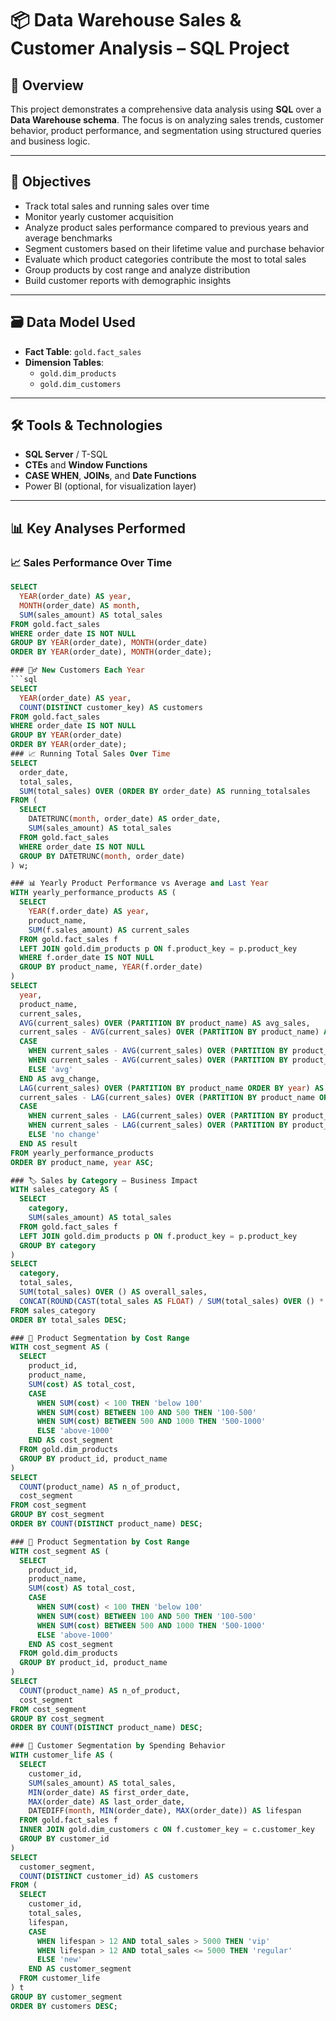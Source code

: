 # 📦 Data Warehouse Sales & Customer Analysis – SQL Project

## 🧠 Overview
This project demonstrates a comprehensive data analysis using **SQL** over a **Data Warehouse schema**. The focus is on analyzing sales trends, customer behavior, product performance, and segmentation using structured queries and business logic.

---

## 🎯 Objectives
- Track total sales and running sales over time
- Monitor yearly customer acquisition
- Analyze product sales performance compared to previous years and average benchmarks
- Segment customers based on their lifetime value and purchase behavior
- Evaluate which product categories contribute the most to total sales
- Group products by cost range and analyze distribution
- Build customer reports with demographic insights

---

## 🗃️ Data Model Used
- **Fact Table**: `gold.fact_sales`
- **Dimension Tables**:
  - `gold.dim_products`
  - `gold.dim_customers`

---

## 🛠️ Tools & Technologies
- **SQL Server** / T-SQL
- **CTEs** and **Window Functions**
- **CASE WHEN**, **JOINs**, and **Date Functions**
- Power BI (optional, for visualization layer)

---

## 📊 Key Analyses Performed

### 📈 Sales Performance Over Time
```sql
SELECT 
  YEAR(order_date) AS year,
  MONTH(order_date) AS month,
  SUM(sales_amount) AS total_sales
FROM gold.fact_sales
WHERE order_date IS NOT NULL
GROUP BY YEAR(order_date), MONTH(order_date)
ORDER BY YEAR(order_date), MONTH(order_date);

### 🧍‍♂️ New Customers Each Year
```sql
SELECT 
  YEAR(order_date) AS year,
  COUNT(DISTINCT customer_key) AS customers
FROM gold.fact_sales
WHERE order_date IS NOT NULL
GROUP BY YEAR(order_date)
ORDER BY YEAR(order_date);
### 📈 Running Total Sales Over Time
SELECT 
  order_date,
  total_sales,
  SUM(total_sales) OVER (ORDER BY order_date) AS running_totalsales
FROM (
  SELECT 
    DATETRUNC(month, order_date) AS order_date,
    SUM(sales_amount) AS total_sales
  FROM gold.fact_sales
  WHERE order_date IS NOT NULL
  GROUP BY DATETRUNC(month, order_date)
) w;

### 📊 Yearly Product Performance vs Average and Last Year
WITH yearly_performance_products AS (
  SELECT 
    YEAR(f.order_date) AS year,
    product_name,
    SUM(f.sales_amount) AS current_sales
  FROM gold.fact_sales f
  LEFT JOIN gold.dim_products p ON f.product_key = p.product_key
  WHERE f.order_date IS NOT NULL
  GROUP BY product_name, YEAR(f.order_date)
)
SELECT 
  year,
  product_name,
  current_sales,
  AVG(current_sales) OVER (PARTITION BY product_name) AS avg_sales,
  current_sales - AVG(current_sales) OVER (PARTITION BY product_name) AS diff_sales,
  CASE 
    WHEN current_sales - AVG(current_sales) OVER (PARTITION BY product_name) > 0 THEN 'above avg'
    WHEN current_sales - AVG(current_sales) OVER (PARTITION BY product_name) < 0 THEN 'below avg'
    ELSE 'avg'
  END AS avg_change,
  LAG(current_sales) OVER (PARTITION BY product_name ORDER BY year) AS ly_sales,
  current_sales - LAG(current_sales) OVER (PARTITION BY product_name ORDER BY year) AS variance_sales,
  CASE 
    WHEN current_sales - LAG(current_sales) OVER (PARTITION BY product_name ORDER BY year) > 0 THEN 'increase'
    WHEN current_sales - LAG(current_sales) OVER (PARTITION BY product_name ORDER BY year) < 0 THEN 'decrease'
    ELSE 'no change'
  END AS result
FROM yearly_performance_products
ORDER BY product_name, year ASC;

### 🏷️ Sales by Category – Business Impact
WITH sales_category AS (
  SELECT 
    category,
    SUM(sales_amount) AS total_sales
  FROM gold.fact_sales f 
  LEFT JOIN gold.dim_products p ON f.product_key = p.product_key
  GROUP BY category
)
SELECT 
  category,
  total_sales,
  SUM(total_sales) OVER () AS overall_sales,
  CONCAT(ROUND(CAST(total_sales AS FLOAT) / SUM(total_sales) OVER () * 100, 2), ' %') AS percentage_of_total
FROM sales_category
ORDER BY total_sales DESC;

### 🧾 Product Segmentation by Cost Range
WITH cost_segment AS (
  SELECT 
    product_id,
    product_name,
    SUM(cost) AS total_cost,
    CASE 
      WHEN SUM(cost) < 100 THEN 'below 100'
      WHEN SUM(cost) BETWEEN 100 AND 500 THEN '100-500'
      WHEN SUM(cost) BETWEEN 500 AND 1000 THEN '500-1000'
      ELSE 'above-1000'
    END AS cost_segment
  FROM gold.dim_products
  GROUP BY product_id, product_name
)
SELECT 
  COUNT(product_name) AS n_of_product,
  cost_segment
FROM cost_segment
GROUP BY cost_segment
ORDER BY COUNT(DISTINCT product_name) DESC;

### 🧾 Product Segmentation by Cost Range
WITH cost_segment AS (
  SELECT 
    product_id,
    product_name,
    SUM(cost) AS total_cost,
    CASE 
      WHEN SUM(cost) < 100 THEN 'below 100'
      WHEN SUM(cost) BETWEEN 100 AND 500 THEN '100-500'
      WHEN SUM(cost) BETWEEN 500 AND 1000 THEN '500-1000'
      ELSE 'above-1000'
    END AS cost_segment
  FROM gold.dim_products
  GROUP BY product_id, product_name
)
SELECT 
  COUNT(product_name) AS n_of_product,
  cost_segment
FROM cost_segment
GROUP BY cost_segment
ORDER BY COUNT(DISTINCT product_name) DESC;

### 👥 Customer Segmentation by Spending Behavior
WITH customer_life AS (
  SELECT 
    customer_id,
    SUM(sales_amount) AS total_sales,
    MIN(order_date) AS first_order_date,
    MAX(order_date) AS last_order_date,
    DATEDIFF(month, MIN(order_date), MAX(order_date)) AS lifespan
  FROM gold.fact_sales f
  INNER JOIN gold.dim_customers c ON f.customer_key = c.customer_key
  GROUP BY customer_id
)
SELECT 
  customer_segment,
  COUNT(DISTINCT customer_id) AS customers
FROM (
  SELECT 
    customer_id,
    total_sales,
    lifespan,
    CASE 
      WHEN lifespan > 12 AND total_sales > 5000 THEN 'vip'
      WHEN lifespan > 12 AND total_sales <= 5000 THEN 'regular'
      ELSE 'new'
    END AS customer_segment
  FROM customer_life
) t
GROUP BY customer_segment
ORDER BY customers DESC;











